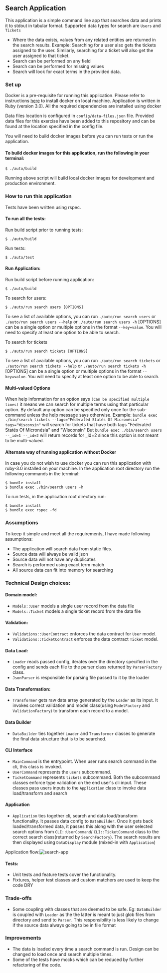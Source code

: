 ## Search Application
This application is a simple command line app that searches data and prints it to stdout in tabular format. Supported data types for search are `Users` and `Tickets`

- Where the data exists, values from any related entities are returned in the search results. Example: Searching for a user also gets the tickets assigned to the user. Similarly, searching for a ticket will also get the user assigned to that ticket.
- Search can be performed on any field
- Search can be performed for missing values
- Search will look for exact terms in the provided data.

### Set up

Docker is a pre-requisite for running this application. Please refer to instructions [here](https://docs.docker.com/get-docker/) to install docker on local machine. Application is written in Ruby (version 3.0). All the required dependencies are installed using docker

Data files location is configured in `config/data-files.json` file. Provided data files for this exercise have been added to this repository and can be found at the location specified in the config file.

You will need to build docker images before you can run tests or run the application.

#### To build docker images for this application, run the following in your terminal:

```
$ ./auto/build
```

Running above script will build local docker images for development and production environment.


### How to run this application

Tests have been written using rspec.

#### To run all the tests:

Run build script prior to running tests:

```
$ ./auto/build
```

Run tests:

```
$ ./auto/test
```

#### Run Application:

Run build script before running application:

```
$ ./auto/build
```

To search for users:

```
$ ./auto/run search users [OPTIONS]
```

To see a list of available options, you can run `./auto/run search users` or `./auto/run search users --help` or `./auto/run search users -h`
[OPTIONS] can be a single option or multiple options in the format `--key=value`. You will need to specify at least one option to be able to search.

To search for tickets

```
$ ./auto/run search tickets [OPTIONS]
```

To see a list of available options, you can run `./auto/run search tickets` or `./auto/run search tickets --help` or `./auto/run search tickets -h`
[OPTIONS] can be a single option or multiple options in the format `--key=value`. You will need to specify at least one option to be able to search.


#### Multi-valued Options
When help information for an option says `(Can be specified multiple times)` it means we can search for multiple terms using that particular option. By default any option can be specified only once for the sub-command unless the help message says otherwise.
Example:
`bundle exec ./bin/search tickets --tags="Fédératéd Statés Of Micronésia"  --tags="Wisconsin"` will search for tickets that have both tags "Fédératéd Statés Of Micronésia" and "Wisconsin"
But `bundle exec ./bin/search users --_id=1 --_id=2` will return records for _id=2 since this option is not meant to be multi-valued.

#### Alternate way of running application without Docker

In case you do not wish to use docker you can run this application with ruby-3.0 installed on your machine. In the application root directory run the following commands in the terminal:

```
$ bundle install
$ bundle exec ./bin/search users -h
```

To run tests, in the application root directory run:

```
$ bundle install
$ bundle exec rspec -fd
```

### Assumptions
To keep it simple and meet all the requirements, I have made following assumptions:

- The application will search data from static files.
- Source data will always be valid json
- Source data will not have any duplicates
- Search is performed using exact term match
- All source data can fit into memory for searching

### Technical Design choices:
#### Domain model:
- `Models::User` models a single user record from the data file
- `Models::Ticket` models a single ticket record from the data file
#### Validation:
- `Validations::UserContract` enforces the data contract for `User` model.
- `Validations::TicketContract` enforces the data contract `Ticket` model.
#### Data Load:
- `Loader` reads passed config, iterates over the directory specified in the config and sends each file to the parser class returned by `ParserFactory` class.
- `JsonParser` is responsible for parsing file passed to it by the loader

#### Data Transformation:
- `Transformer` gets raw data array generated by the `Loader` as  its input. It invokes correct validation and model class(using `ModelFactory` and `ValidationFactory`) to transform each record to a model.

#### Data Builder
- `DataBuilder` ties together `Loader` and `Transformer` classes to generate the final data structure that is to be searched.

#### CLI Interface
- `MainCommand` is the entrypoint. When user runs search command in the cli, this class is invoked.
- `UserCommand` represents the `users` subcommand.
- `TicketCommand` represents `tickets` subcommand.
Both the subcommand classes enforce type validation on the end user's cli input. These classes pass users inputs to the `Application` class to invoke data load/transform and search
#### Application
- `Application` ties together cli, search and data load/transform functionality. It passes data config to `DataBuilder`. Once it gets back loaded/transformed data, it passes this along with the user selected search options from `CLI::UserCommand`/ `CLI::TicketCommand` class to the correct search class(returned by `SearchFactory`). The search results are then displayed using `DataDisplay` module (mixed-in with `Application`)

Application flow:![search-app](https://user-images.githubusercontent.com/1658005/123136945-d47bd400-d496-11eb-98c6-10752fb2030d.png)

#### Tests:
- Unit tests and feature tests cover the functionality.
- Fixtures, helper test classes and custom matchers are used to keep the code DRY

### Trade-offs
- Some coupling with classes that are deemed to be safe. Eg: `DataBuilder` is coupled with `Loader` as the the latter is meant to just glob files from directory and send to `Parser`. This responsibility is less likely to change if the source data always going to be in file format

### Improvements
- The data is loaded every time a search command is run. Design can be changed to load once and search multiple times.
- Some of the tests have mocks which can be reduced by further refactoring of the code.

